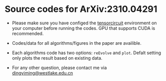 # Source codes for ArXiv:2310.04291
- Please make sure you have configed the [tensorcircuit](https://tensorcircuit.readthedocs.io/en/latest/) environment on your computer before running the codes. GPU that supports CUDA is recommended.

- Codes/data for all algorithms/figures in the paper are availible.

- Each algorithms code has two options: ```reEvolve``` and ```plot```. Defalt setting only plots the result based on existing data.

- For any other question, please contact me via dingyiming@westlake.edu.cn
